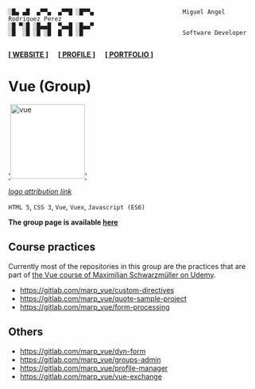 ```

░█▄ ▄█  ▄▀▀▄  ▄▀▀█ ░█▀▀▄                         Miguel Angel Rodriguez Perez
░█ ▀░█ ░█▄▄█  ▀▄▄█ ░█▄▄▀
░█  ░█ ░█ ░█  █  █ ░█                            Software Developer
       
```

[website_link]: https://marp.rocks/
[git_profile]: https://github.com/marp-dev
[portfolio_link]: https://github.com/marp-dev

**[<ins>[ WEBSITE ]</ins>][website_link]** &nbsp;&nbsp;&nbsp; **[<ins>[ PROFILE ]</ins>][git_profile]** &nbsp;&nbsp;&nbsp; **[<ins>[ PORTFOLIO ]</ins>][portfolio_link]**



# Vue (Group)

[attribution_link1]: https://commons.wikimedia.org/wiki/File:Vue.js_Logo_2.svg
[details_page1]: https://gitlab.com/marp_vue
[repo_link1]: #
[product_link1]: #

['<img src="https://upload.wikimedia.org/wikipedia/commons/9/95/Vue.js_Logo_2.svg" alt="vue" height="150"/>'][details_page1]

_[logo attribution link][attribution_link1]_

`HTML 5`, `CSS 3`, `Vue`, `Vuex`, `Javascript (ES6)`

**The group page is available [here][details_page1]**



## Course practices

Currently most of the repositories in this group are the practices that are part of [the Vue course of Maximilian Schwarzmüller on Udemy](https://www.udemy.com/course/vuejs-2-the-complete-guide/).

- https://gitlab.com/marp_vue/custom-directives
- https://gitlab.com/marp_vue/quote-sample-project
- https://gitlab.com/marp_vue/form-processing



## Others

- https://gitlab.com/marp_vue/dyn-form
- https://gitlab.com/marp_vue/groups-admin
- https://gitlab.com/marp_vue/profile-manager
- https://gitlab.com/marp_vue/vue-exchange